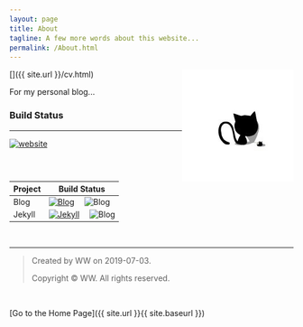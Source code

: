 ```yaml
---
layout: page
title: About
tagline: A few more words about this website...
permalink: /About.html
---
```


[<img src='https://raw.githubusercontent.com/NoNo721/Pictures/master/IMG_4222.JPG' alt="Copyright © Wei Wang" title="Wei Wang" style='float:right;'/>]({{ site.url }}/cv.html)

For my personal blog...

### **Build Status**

<hr>

[![website](https://img.shields.io/badge/version-0.1+-green.svg)](https://nono721.github.io)

Project|Build Status
---|---
Blog|[![Blog](https://img.shields.io/badge/build-0.1+-lightgrey.svg)](https://nono721.github.io) &emsp;![Blog](https://img.shields.io/badge/Markdown-unknown-red.svg) 
Jekyll|[![Jekyll](https://img.shields.io/badge/Jekyll-3.8+-brightgreen.svg)](https://jekyllrb.com) &emsp;![Blog](https://img.shields.io/badge/HTML-unknown-ff69b4.svg) 

&ensp;
<hr>

>	Created by WW on 2019-07-03.
>
>	Copyright © WW. All rights reserved.

&ensp;

[Go to the Home Page]({{ site.url }}{{ site.baseurl }})

